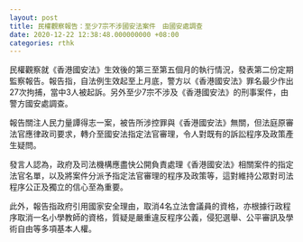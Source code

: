 ```yaml
---
layout: post
title: 民權觀察報告：至少7宗不涉國安法案件　由國安處調查
date: 2020-12-22 12:38:48.000000000 +08:00
categories: rthk
---
```


民權觀察就《香港國安法》生效後的第三至第五個月的執行情況，發表第二份定期監察報告。報告指，自法例生效起至上月底，警方以《香港國安法》罪名最少作出27次拘捕，當中3人被起訴。另外至少7宗不涉及《香港國安法》的刑事案件，由警方國安處調查。
 
報告關注人民力量譚得志一案，被告所涉控罪與《香港國安法》無關，但法庭原審法官應律政司要求，轉介至國安法指定法官審理，令人對既有的訴訟程序及政策產生疑問。
 
發言人認為，政府及司法機構應盡快公開負責處理《香港國安法》相關案件的指定法官名單，以及將案件分派予指定法官審理的程序及政策等，這對維持公眾對司法程序公正及獨立的信心至為重要。
 
此外，報告指政府引用國家安全理由，取消4名立法會議員的資格，亦根據行政程序取消一名小學教師的資格，質疑是嚴重違反程序公義，侵犯選舉、公平審訊及學術自由等多項基本人權。

